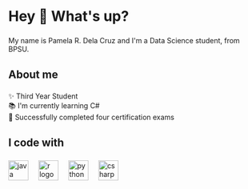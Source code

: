 <h1 align="left">Hey 👋 What's up?</h1>

###

<p align="left">My name is Pamela R. Dela Cruz and I'm a Data Science student, from BPSU.</p>

###

<h2 align="left">About me</h2>

###

<p align="left">✨ Third Year Student<br>📚 I'm currently learning C#<br>🎯 Successfully completed four certification exams<br></p>

###

<h2 align="left">I code with</h2>

###

<div align="left">
  <img src="https://cdn.jsdelivr.net/gh/devicons/devicon/icons/java/java-original.svg" height="40" alt="java logo" />
  <img width="12" />
  <img src="https://cdn.jsdelivr.net/gh/devicons/devicon/icons/r/r-original.svg" height="40" alt="r logo" />
  <img width="12" />
  <img src="https://cdn.jsdelivr.net/gh/devicons/devicon/icons/python/python-original.svg" height="40" alt="python logo" />
  <img width="12" />
  <img src="https://cdn.jsdelivr.net/gh/devicons/devicon/icons/csharp/csharp-original.svg" height="40" alt="csharp logo" />
</div>



